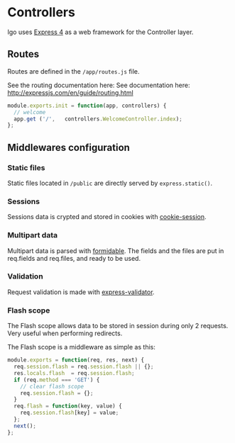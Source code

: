 
# Controllers

Igo uses [Express 4](http://expressjs.com/) as a web framework for the Controller layer.


## Routes

Routes are defined in the `/app/routes.js` file.

See the routing documentation here: See documentation here: http://expressjs.com/en/guide/routing.html

```js
module.exports.init = function(app, controllers) {
  // welcome
  app.get ('/',   controllers.WelcomeController.index);
};
```

## Middlewares configuration

### Static files

Static files located in `/public` are directly served by `express.static()`.

### Sessions

Sessions data is crypted and stored in cookies with [cookie-session](https://github.com/expressjs/cookie-session).

### Multipart data

Multipart data is parsed with [formidable](https://github.com/felixge/node-formidable). The fields and the files are put in req.fields and req.files, and ready to be used.

### Validation

Request validation is made with [express-validator](https://github.com/ctavan/express-validator).

### Flash scope

The Flash scope allows data to be stored in session during only 2 requests. Very useful when performing redirects.

The Flash scope is a middleware as simple as this:

```js
module.exports = function(req, res, next) {
  req.session.flash = req.session.flash || {};
  res.locals.flash  = req.session.flash;
  if (req.method === 'GET') {
    // clear flash scope
    req.session.flash = {};
  }
  req.flash = function(key, value) {
    req.session.flash[key] = value;
  };
  next();
};
```
